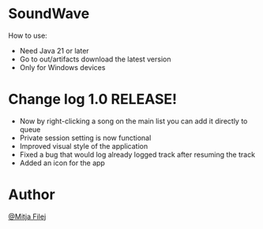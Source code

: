 
# SoundWave
How to use:
- Need Java 21 or later
- Go to out/artifacts download the latest version
- Only for Windows devices

# Change log 1.0 RELEASE!
- Now by right-clicking a song on the main list you can add it directly to queue
- Private session setting is now functional
- Improved visual style of the application
- Fixed a bug that would log already logged track after resuming the track
- Added an icon for the app
    
# Author
[@Mitja Filej](https://www.github.com/mit72)
